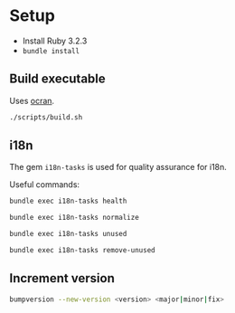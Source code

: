 # Setup

- Install Ruby 3.2.3
- `bundle install`

## Build executable

Uses [ocran](https://github.com/Largo/ocran).

```bash
./scripts/build.sh
```

## i18n

The gem `i18n-tasks` is used for quality assurance for i18n.

Useful commands:

```bash
bundle exec i18n-tasks health
```
```bash
bundle exec i18n-tasks normalize
```
```bash
bundle exec i18n-tasks unused
```
```bash
bundle exec i18n-tasks remove-unused
```

## Increment version

```bash
bumpversion --new-version <version> <major|minor|fix>
```